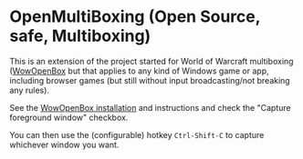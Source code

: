 # OpenMultiBoxing (Open Source, safe, Multiboxing)

This is an extension of the project started for World of Warcraft multiboxing ([WowOpenBox](https://WowOpenBox.org/) but that applies to any kind of Windows game or app, including browser games (but still without input broadcasting/not breaking any rules).


See the [WowOpenBox installation](https://github.com/WowOpenBox/WoWOpenBox#installation) and instructions and check the "Capture foreground window" checkbox.

You can then use the (configurable) hotkey `Ctrl-Shift-C` to capture whichever window you want.
